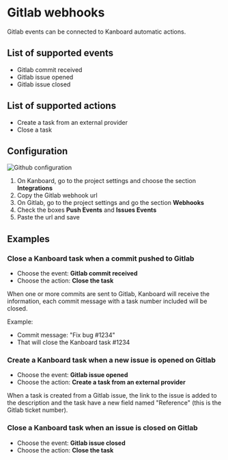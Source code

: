 Gitlab webhooks
===============

Gitlab events can be connected to Kanboard automatic actions.

List of supported events
------------------------

- Gitlab commit received
- Gitlab issue opened
- Gitlab issue closed

List of supported actions
-------------------------

- Create a task from an external provider
- Close a task

Configuration
-------------

![Github configuration](http://kanboard.net/screenshots/documentation/gitlab-webhooks.png)

1. On Kanboard, go to the project settings and choose the section **Integrations**
2. Copy the Gitlab webhook url
3. On Gitlab, go to the project settings and go the section **Webhooks**
4. Check the boxes **Push Events** and **Issues Events**
5. Paste the url and save

Examples
--------

### Close a Kanboard task when a commit pushed to Gitlab

- Choose the event: **Gitlab commit received**
- Choose the action: **Close the task**

When one or more commits are sent to Gitlab, Kanboard will receive the information, each commit message with a task number included will be closed.

Example:

- Commit message: "Fix bug #1234"
- That will close the Kanboard task #1234

### Create a Kanboard task when a new issue is opened on Gitlab

- Choose the event: **Gitlab issue opened**
- Choose the action: **Create a task from an external provider**

When a task is created from a Gitlab issue, the link to the issue is added to the description and the task have a new field named "Reference" (this is the Gitlab ticket number).

### Close a Kanboard task when an issue is closed on Gitlab

- Choose the event: **Gitlab issue closed**
- Choose the action: **Close the task**
